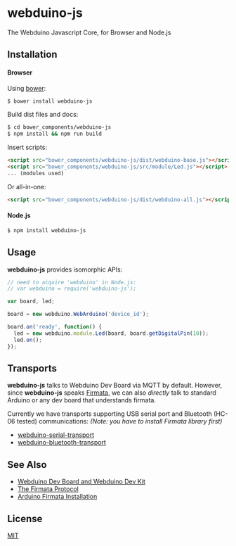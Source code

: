 # webduino-js
The Webduino Javascript Core, for Browser and Node.js

## Installation
#### Browser
Using [bower](http://bower.io):
```sh
$ bower install webduino-js
```

Build dist files and docs:
```sh
$ cd bower_components/webduino-js
$ npm install && npm run build
```

Insert scripts:
```html
<script src="bower_components/webduino-js/dist/webduino-base.js"></script>
<script src="bower_components/webduino-js/src/module/Led.js"></script>
... (modules used)
```

Or all-in-one:
```html
<script src="bower_components/webduino-js/dist/webduino-all.js"></script>
```

#### Node.js
```sh
$ npm install webduino-js
```

## Usage
**webduino-js** provides isomorphic APIs:

```javascript
// need to acquire 'webduino' in Node.js:
// var webduino = require('webduino-js');

var board, led;

board = new webduino.WebArduino('device_id');

board.on('ready', function() {
  led = new webduino.module.Led(board, board.getDigitalPin(10));
  led.on();
});
```

## Transports
**webduino-js** talks to Webduino Dev Board via MQTT by default. However, since **webduino-js** speaks [Firmata](https://www.arduino.cc/en/Reference/Firmata), we can also _directly_ talk to standard Arduino or any dev board that understands firmata.

Currently we have transports supporting USB serial port and Bluetooth (HC-06 tested) communications: _(Note: you have to install Firmata library first)_

* [webduino-serial-transport](https://github.com/webduinoio/webduino-serial-transport)
* [webduino-bluetooth-transport](https://github.com/webduinoio/webduino-bluetooth-transport)

## See Also
* [Webduino Dev Board and Webduino Dev Kit](https://webduino.io)
* [The Firmata Protocol](https://github.com/firmata/protocol)
* [Arduino Firmata Installation](http://www.instructables.com/id/Arduino-Installing-Standard-Firmata)

## License
[MIT](LICENSE)